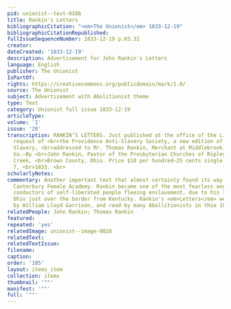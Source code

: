 ```yaml
---
pid: unionist--text-0186
title: Rankin's Letters
bibliographicCitation: "<em>The Unionist</em> 1833-12-19"
bibliographicCitationRepublished: 
fullIssueSequenceNumber: 1833-12-19 p.03.32
creator: 
dateCreated: '1833-12-19'
description: Advertisement for John Rankin's Letters
language: English
publisher: The Unionist
IsPartOf: 
rights: https://creativecommons.org/publicdomain/mark/1.0/
source: The Unionist
subject: Advertisement with Abolitionist theme
type: Text
category: Unionist full issue 1833-12-19
articleType: 
volume: '1'
issue: '20'
transcription: RANKIN’S LETTERS. Just published at the office of the Liberator, by
  request of <br>the Providence Anti-Slavery Society, a new edition of ‘Letters on
  Slavery, <br>addressed to Mr. Thomas Rankin, Merchant at Middlebrook, Augusta Co.,
  Va.—By <br>John Rankin, Pastor of the Presbyterian Churches of Ripley and Strait
  Creek, <br>Brown County, Ohio. Price $18 per hundred—25 cents single. Boston, Sept.
  7, <br>1833. <br>
scholarlyNotes: 
commentary: Another important text that almost certainly found its way inside the
  Canterbury Female Academy. Rankin became one of the most fearless and successful
  conductors of self-liberated people fleeing enslavement, due to his location in
  Ohio just over the border from Kentucky. Rankin's <em>Letters</em> were admired
  by William Lloyd Garrison, and read by many Abollitionists in thie 1830s.
relatedPeople: John Rankin; Thomas Rankin
featured: 
repeated: 'yes'
relatedImage: unionist--image-0028
relatedText: 
relatedTextIssue: 
filename: 
caption: 
order: '185'
layout: items_item
collection: items
thumbnail: '""'
manifest: '""'
full: '""'
---
```

